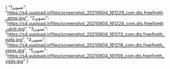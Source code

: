 {
  "تصویر1": "https://s4.uupload.ir/files/screenshot_20210604_161229_com.dts.freefireth_atmp.jpg",
  "تصویر2": "https://s4.uupload.ir/files/screenshot_20210604_161224_com.dts.freefireth_ukrb.jpg",
  "تصویر3": "https://s4.uupload.ir/files/screenshot_20210604_161213_com.dts.freefireth_pafa.jpg",
  "تصویر4": "https://s4.uupload.ir/files/screenshot_20210604_161218_com.dts.freefireth_vwgx.jpg",
  "تصویر5": "https://s4.uupload.ir/files/screenshot_20210604_161159_com.dts.freefireth_ygdy.jpg"
}
